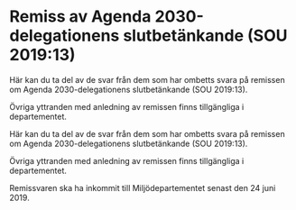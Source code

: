 # Remiss av Agenda 2030-delegationens slutbetänkande (SOU 2019:13)

Här kan du ta del av de svar från dem som har ombetts svara på remissen om Agenda 2030-delegationens slutbetänkande (SOU 2019:13).

Övriga yttranden med anledning av remissen finns tillgängliga i departementet.

Här kan du ta del av de svar från dem som har ombetts svara på remissen om Agenda 2030-delegationens slutbetänkande (SOU 2019:13).

Övriga yttranden med anledning av remissen finns tillgängliga i departementet.

Remissvaren ska ha inkommit till Miljödepartementet senast den 24 juni 2019.
